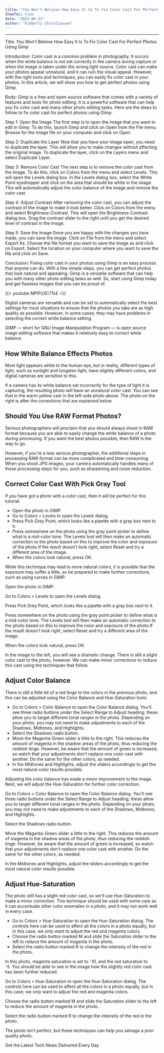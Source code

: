 ```yaml
---
title: "You Won't Believe How Easy It Is To Fix Color Cast For Perfect Photos Using Gimp"
ShowToc: true 
date: "2023-06-23"
author: "Kimberly Christiansen"
---
```

*****
Title: You Won't Believe How Easy It Is To Fix Color Cast For Perfect Photos Using Gimp

Introduction:
Color cast is a common problem in photography. It occurs when the white balance is not set correctly in the camera during capture or when the image is taken under the wrong light source. Color cast can make your photos appear unnatural, and it can ruin the visual appeal. However, with the right tools and techniques, you can easily fix color cast in your photos. In this article, we will show you how to get perfect photos using Gimp.

Body:
Gimp is a free and open-source software that comes with a variety of features and tools for photo editing. It is a powerful software that can help you fix color cast and many other photo editing tasks. Here are the steps to follow to fix color cast for perfect photos using Gimp:

Step 1: Open the Image
The first step is to open the image that you want to edit in Gimp. To do this, launch Gimp and click on Open from the File menu. Browse for the image file on your computer and click on Open.

Step 2: Duplicate the Layer
Now that you have your image open, you need to duplicate the layer. This will allow you to make changes without affecting the original image. To duplicate the layer, click on the Layers menu and select Duplicate Layer.

Step 3: Remove Color Cast
The next step is to remove the color cast from the image. To do this, click on Colors from the menu and select Levels. This will open the Levels dialog box. In the Levels dialog box, select the White Point eyedropper and click on the area that should be white in the image. This will automatically adjust the color balance of the image and remove the color cast.

Step 4: Adjust Contrast
After removing the color cast, you can adjust the contrast of the image to make it look better. Click on Colors from the menu and select Brightness-Contrast. This will open the Brightness-Contrast dialog box. Drag the contrast slider to the right until you get the desired level of contrast in the image.

Step 5: Save the Image
Once you are happy with the changes you have made, you can save the image. Click on File from the menu and select Export As. Choose the file format you want to save the image as and click on Export. Select the location on your computer where you want to save the file and click on Save.

Conclusion:
Fixing color cast in your photos using Gimp is an easy process that anyone can do. With a few simple steps, you can get perfect photos that look natural and appealing. Gimp is a versatile software that can help you with many other photo editing tasks as well. So, start using Gimp today and get flawless images that you can be proud of.

{{< youtube MPIPzXC71cE >}} 




Digital cameras are versatile and can be set to automatically select the best settings for most situations to ensure that the photos you take are as high quality as possible. However, in some cases, they may have problems in selecting the correct white balance setting.

 

GIMP — short for GNU Image Manipulation Program — is open source image editing software that makes it relatively easy to correct white balance.

 
##   How White Balance Effects Photos  
 

Most light appears white to the human eye, but in reality, different types of light, such as sunlight and tungsten light, have slightly different colors, and digital cameras are sensitive to this.

 

If a camera has its white balance set incorrectly for the type of light it is capturing, the resulting photo will have an unnatural color cast. You can see that in the warm yellow cast in the left-side photo above. The photo on the right is after the corrections that are explained below.

 
##   Should You Use RAW Format Photos?  
 

Serious photographers will proclaim that you should always shoot in RAW format because you are able to easily change the white balance of a photo during processing. If you want the best photos possible, then ​RAW is the way to go.

 

However, if you're a less serious photographer, the additional steps in processing RAW format can be more complicated and time-consuming. When you shoot JPG images, your camera automatically handles many of these processing steps for you, such as sharpening and noise reduction.

 
##   Correct Color Cast With Pick Gray Tool  
 

If you have got a photo with a color cast, then it will be perfect for this tutorial. 

 
- Open the photo in GIMP.
 - Go to Colors > Levels to open the Levels dialog.
 - Press Pick Grey Point, which looks like a pipette with a gray box next to it.
 - Press somewhere on the photo using the gray point picker to define what is a mid-color tone. The Levels tool will then make an automatic correction to the photo based on this to improve the color and exposure of the photo.If the result doesn't look right, select Reset and try a different area of the image.
 - When the colors look natural, press OK.

 

While this technique may lead to more natural colors, it is possible that the exposure may suffer a little, so be prepared to make further corrections, such as using curves in GIMP.

 

Open the photo in GIMP.

 

Go to Colors > Levels to open the Levels dialog.

 

Press Pick Grey Point, which looks like a pipette with a gray box next to it.

 

Press somewhere on the photo using the gray point picker to define what is a mid-color tone. The Levels tool will then make an automatic correction to the photo based on this to improve the color and exposure of the photo.If the result doesn't look right, select Reset and try a different area of the image.

 

When the colors look natural, press OK.

 

In the image to the left, you will see a dramatic change. There is still a slight color cast to the photo, however. We can make minor corrections to reduce this cast using the techniques that follow.

 
##   Adjust Color Balance  
 

There is still a little bit of a red tinge to the colors in the previous photo, and this can be adjusted using the Color Balance and Hue-Saturation tools.﻿

 
- Go to Colors > Color Balance to open the Color Balance dialog. You'll see three radio buttons under the Select Range to Adjust heading; these allow you to target different tonal ranges in the photo. Depending on your photo, you may not need to make adjustments to each of the Shadows, Midtones, and Highlights.
 - Select the Shadows radio button.
 - Move the Magenta-Green slider a little to the right. This reduces the amount of magenta in the shadow areas of the photo, thus reducing the reddish tinge. However, be aware that the amount of green is increased, so watch that your adjustments don't replace one color cast with another. Do the same for the other colors, as needed.
 - In the Midtones and Highlights, adjust the sliders accordingly to get the most natural color results possible.

 

Adjusting the color balance has made a minor improvement to the image. Next, we will adjust the Hue-Saturation for further color correction.

 

Go to Colors > Color Balance to open the Color Balance dialog. You'll see three radio buttons under the Select Range to Adjust heading; these allow you to target different tonal ranges in the photo. Depending on your photo, you may not need to make adjustments to each of the Shadows, Midtones, and Highlights.

 

Select the Shadows radio button.

 

Move the Magenta-Green slider a little to the right. This reduces the amount of magenta in the shadow areas of the photo, thus reducing the reddish tinge. However, be aware that the amount of green is increased, so watch that your adjustments don't replace one color cast with another. Do the same for the other colors, as needed.

 

In the Midtones and Highlights, adjust the sliders accordingly to get the most natural color results possible.

 
##   Adjust Hue-Saturation  
 

The photo still has a slight red color cast, so we'll use Hue-Saturation to make a minor correction. This technique should be used with some care as it can accentuate other color anomalies in a photo, and it may not work well in every case.﻿

 
- Go to Colors > Hue-Saturation to open the Hue-Saturation dialog. The controls here can be used to affect all the colors in a photo equally, but in this case, we only want to adjust the red and magenta colors.
 - Choose the radio button marked M and slide the Saturation slider to the left to reduce the amount of magenta in the photo.
 - Select the radio button marked R to change the intensity of the red in the photo.

 

In this photo, magenta saturation is set to -10, and the red saturation to -5. You should be able to see in the image how the slightly red color cast has been further reduced.​

 

Go to Colors > Hue-Saturation to open the Hue-Saturation dialog. The controls here can be used to affect all the colors in a photo equally, but in this case, we only want to adjust the red and magenta colors.

 

Choose the radio button marked M and slide the Saturation slider to the left to reduce the amount of magenta in the photo.

 

Select the radio button marked R to change the intensity of the red in the photo.

 

The photo isn't perfect, but these techniques can help you salvage a poor quality photo.

 

Get the Latest Tech News Delivered Every Day




